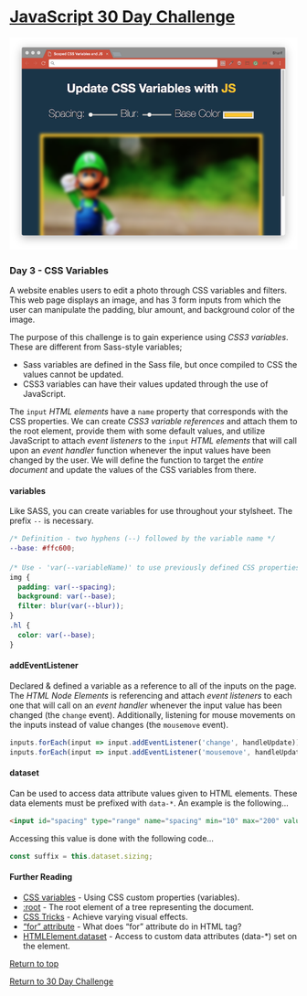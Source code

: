 # [JavaScript 30 Day Challenge](https://javascript30.com/)
![JavaScript30](./day03CSSVariables.png)

### Day 3 - CSS Variables
A website enables users to edit a photo through CSS variables and filters. This web page displays an image, and has 3 form inputs from which the user can manipulate the padding, blur amount, and background color of the image.

The purpose of this challenge is to gain experience using _CSS3 variables_. These are different from Sass-style variables;
- Sass variables are defined in the Sass file, but once compiled to CSS the values cannot be updated.
- CSS3 variables can have their values updated through the use of JavaScript.

The `input` _HTML elements_ have a `name` property that corresponds with the CSS properties. We can create _CSS3 variable references_ and attach them to the root element, provide them with some default values, and utilize JavaScript to attach _event listeners_ to the `input` _HTML elements_ that will call upon an _event handler_ function whenever the input values have been changed by the user. We will define the function to target the _entire document_ and update the values of the CSS variables from there.

#### variables
Like SASS, you can create variables for use throughout your stylsheet. The prefix `--` is necessary.
```scss
/* Definition - two hyphens (--) followed by the variable name */
--base: #ffc600;

/* Use - 'var(--variableName)' to use previously defined CSS properties */
img {
  padding: var(--spacing);
  background: var(--base);
  filter: blur(var(--blur));
}
.hl {
  color: var(--base);
}
```

#### addEventListener
Declared & defined a variable as a reference to all of the inputs on the page. The _HTML Node Elements_ is referencing and attach _event listeners_ to each one that will call on an _event handler_ whenever the input value has been changed (the `change` event). Additionally, listening for mouse movements on the inputs instead of value changes (the `mousemove` event).
```js
inputs.forEach(input => input.addEventListener('change', handleUpdate));
inputs.forEach(input => input.addEventListener('mousemove', handleUpdate));
```
#### dataset
Can be used to access data attribute values given to HTML elements. These data elements must be prefixed with `data-*`. An example is the following...
```html
<input id="spacing" type="range" name="spacing" min="10" max="200" value="10" data-sizing="px">
```
Accessing this value is done with the following code...
```js
const suffix = this.dataset.sizing;
```

#### Further Reading
- [CSS variables](https://developer.mozilla.org/en-US/docs/Web/CSS/Using_CSS_variables) - Using CSS custom properties (variables).
- [:root](https://developer.mozilla.org/en-US/docs/Web/CSS/:root) - The root element of a tree representing the document. 
- [CSS Tricks](https://css-tricks.com/almanac/properties/f/filter/) - Achieve varying visual effects.
- [“for” attribute](https://stackoverflow.com/questions/18432376/what-does-for-attribute-do-in-html-label-tag) - What does “for” attribute do in HTML <label> tag?
- [HTMLElement.dataset](https://developer.mozilla.org/en-US/docs/Web/API/HTMLElement/dataset) - Access to custom data attributes (data-*) set on the element.

[Return to top](#javascript-30-day-challenge)

[Return to 30 Day Challenge](../README.md)
